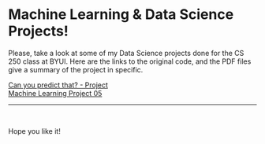 <!DOCTYPE html>
<html>
  <head>
  </head>
  <body>
    <h1>Machine Learning & Data Science Projects!</h1>
    <p>Please, take a look at some of my Data Science projects done for the CS 250 class at BYUI. Here are the links to the original code, and the PDF files give a summary of the project in specific.</p>
    <a href="https://gist.github.com/gabecastri/4a39f68c45f0bf27451d6cd27f5f51e7">Can you predict that? - Project</a><br>
    <a href="https://gist.github.com/gabecastri/bcf77407c958409c12ab9115ba92a6e4">Machine Learning Project 05</a>
    <hr>
    <br>
    <p>Hope you like it!</p>
  </body>
  
 </html>
